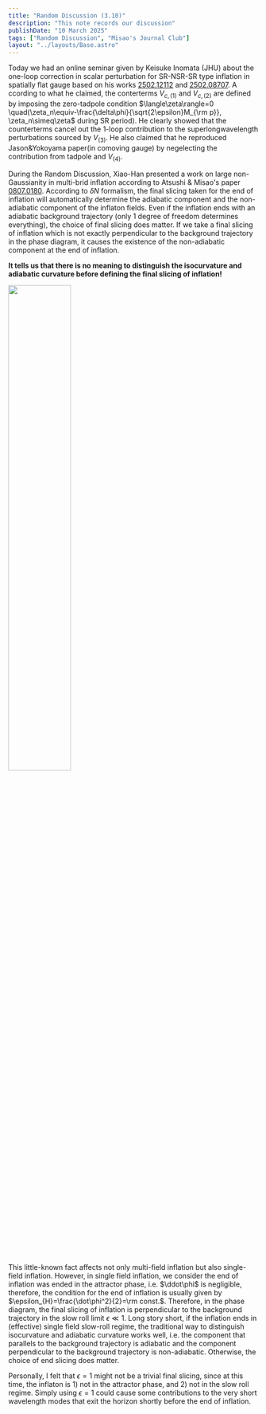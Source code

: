 ```yaml
---
title: "Random Discussion (3.10)"
description: "This note records our discussion"
publishDate: "10 March 2025"
tags: ["Random Discussion", "Misao's Journal Club"]
layout: "../layouts/Base.astro"
---
```


Today we had an online seminar given by Keisuke Inomata (JHU) about the one-loop correction in scalar perturbation for SR-NSR-SR type inflation in spatially flat gauge based on his works [2502.12112](https://arxiv.org/pdf/2502.12112) and [2502.08707](https://arxiv.org/pdf/2502.08707).
A
ccording to what he claimed, the conterterms $V_{c,(1)}$ and $V_{c,(2)}$ are defined by imposing the zero-tadpole condition $\langle\zeta\rangle=0 \quad(\zeta_n\equiv-\frac{\delta\phi}{\sqrt{2\epsilon}M_{\rm p}}, \zeta_n\simeq\zeta$ during SR period$)$. He clearly showed that the counterterms cancel out the 1-loop contribution to the superlongwavelength perturbations sourced by $V_{(3)}$. He also claimed that he reproduced Jason\&Yokoyama paper(in comoving gauge) by negelecting the contribution from tadpole and $V_{(4)}$.



During the Random Discussion, Xiao-Han presented a work on large non-Gaussianity in multi-brid inflation according to Atsushi & Misao's paper [0807.0180](https://arxiv.org/pdf/0807.0180).
According to $\delta N$ formalism, the final slicing taken for the end of inflation will automatically determine the adiabatic component and the non-adiabatic component of the inflaton fields. Even if the inflation ends with an adiabatic background trajectory (only 1 degree of freedom determines everything), the choice of final slicing does matter. If we take a final slicing of inflation which is not exactly perpendicular to the background trajectory in the phase diagram, it causes the existence of the non-adiabatic component at the end of inflation. 

**It tells us that there is no meaning to distinguish the isocurvature and adiabatic curvature before defining the final slicing of inflation!**

<img src="/rd310/1.jpeg" width="50%">

This little-known fact affects not only multi-field inflation but also single-field inflation. 
However, in single field inflation, we consider the end of inflation was ended in the attractor phase, i.e. $\ddot\phi$ is negligible, therefore, the condition for the end of inflation is usually given by 
$\epsilon_{H}=\frac{\dot\phi^2}{2}=\rm const.$. Therefore, in the phase diagram, the final slicing of inflation is perpendicular to the background trajectory in the slow roll limit $\epsilon\ll 1$. Long story short, if the inflation ends in (effective) single field slow-roll regime, the traditional way to distinguish isocurvature and adiabatic curvature works well, i.e. the component that parallels to the background trajectory is adiabatic and the component perpendicular to the background trajectory is non-adiabatic. Otherwise, the choice of end slicing does matter.

Personally, I felt that $\epsilon=1$ might not be a trivial final slicing, since at this time, the inflaton is 1) not in the attractor phase, and 2) not in the slow roll regime. Simply using $\epsilon=1$ could cause some contributions to the very short wavelength modes that exit the horizon shortly before the end of inflation.